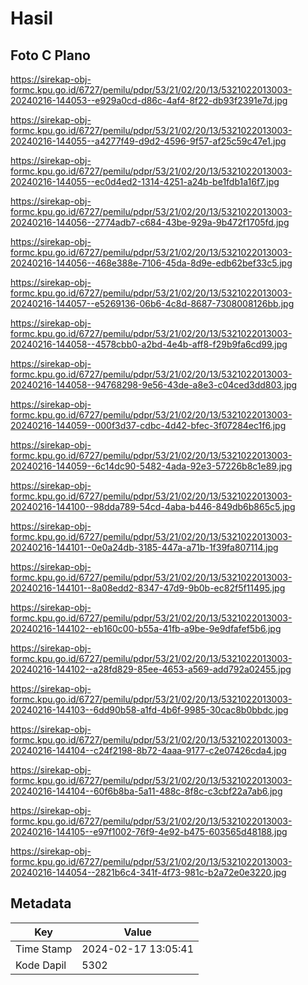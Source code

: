 # Hasil

## Foto C Plano

https://sirekap-obj-formc.kpu.go.id/6727/pemilu/pdpr/53/21/02/20/13/5321022013003-20240216-144053--e929a0cd-d86c-4af4-8f22-db93f2391e7d.jpg

https://sirekap-obj-formc.kpu.go.id/6727/pemilu/pdpr/53/21/02/20/13/5321022013003-20240216-144055--a4277f49-d9d2-4596-9f57-af25c59c47e1.jpg

https://sirekap-obj-formc.kpu.go.id/6727/pemilu/pdpr/53/21/02/20/13/5321022013003-20240216-144055--ec0d4ed2-1314-4251-a24b-be1fdb1a16f7.jpg

https://sirekap-obj-formc.kpu.go.id/6727/pemilu/pdpr/53/21/02/20/13/5321022013003-20240216-144056--2774adb7-c684-43be-929a-9b472f1705fd.jpg

https://sirekap-obj-formc.kpu.go.id/6727/pemilu/pdpr/53/21/02/20/13/5321022013003-20240216-144056--468e388e-7106-45da-8d9e-edb62bef33c5.jpg

https://sirekap-obj-formc.kpu.go.id/6727/pemilu/pdpr/53/21/02/20/13/5321022013003-20240216-144057--e5269136-06b6-4c8d-8687-7308008126bb.jpg

https://sirekap-obj-formc.kpu.go.id/6727/pemilu/pdpr/53/21/02/20/13/5321022013003-20240216-144058--4578cbb0-a2bd-4e4b-aff8-f29b9fa6cd99.jpg

https://sirekap-obj-formc.kpu.go.id/6727/pemilu/pdpr/53/21/02/20/13/5321022013003-20240216-144058--94768298-9e56-43de-a8e3-c04ced3dd803.jpg

https://sirekap-obj-formc.kpu.go.id/6727/pemilu/pdpr/53/21/02/20/13/5321022013003-20240216-144059--000f3d37-cdbc-4d42-bfec-3f07284ec1f6.jpg

https://sirekap-obj-formc.kpu.go.id/6727/pemilu/pdpr/53/21/02/20/13/5321022013003-20240216-144059--6c14dc90-5482-4ada-92e3-57226b8c1e89.jpg

https://sirekap-obj-formc.kpu.go.id/6727/pemilu/pdpr/53/21/02/20/13/5321022013003-20240216-144100--98dda789-54cd-4aba-b446-849db6b865c5.jpg

https://sirekap-obj-formc.kpu.go.id/6727/pemilu/pdpr/53/21/02/20/13/5321022013003-20240216-144101--0e0a24db-3185-447a-a71b-1f39fa807114.jpg

https://sirekap-obj-formc.kpu.go.id/6727/pemilu/pdpr/53/21/02/20/13/5321022013003-20240216-144101--8a08edd2-8347-47d9-9b0b-ec82f5f11495.jpg

https://sirekap-obj-formc.kpu.go.id/6727/pemilu/pdpr/53/21/02/20/13/5321022013003-20240216-144102--eb160c00-b55a-41fb-a9be-9e9dfafef5b6.jpg

https://sirekap-obj-formc.kpu.go.id/6727/pemilu/pdpr/53/21/02/20/13/5321022013003-20240216-144102--a28fd829-85ee-4653-a569-add792a02455.jpg

https://sirekap-obj-formc.kpu.go.id/6727/pemilu/pdpr/53/21/02/20/13/5321022013003-20240216-144103--6dd90b58-a1fd-4b6f-9985-30cac8b0bbdc.jpg

https://sirekap-obj-formc.kpu.go.id/6727/pemilu/pdpr/53/21/02/20/13/5321022013003-20240216-144104--c24f2198-8b72-4aaa-9177-c2e07426cda4.jpg

https://sirekap-obj-formc.kpu.go.id/6727/pemilu/pdpr/53/21/02/20/13/5321022013003-20240216-144104--60f6b8ba-5a11-488c-8f8c-c3cbf22a7ab6.jpg

https://sirekap-obj-formc.kpu.go.id/6727/pemilu/pdpr/53/21/02/20/13/5321022013003-20240216-144105--e97f1002-76f9-4e92-b475-603565d48188.jpg

https://sirekap-obj-formc.kpu.go.id/6727/pemilu/pdpr/53/21/02/20/13/5321022013003-20240216-144054--2821b6c4-341f-4f73-981c-b2a72e0e3220.jpg


## Metadata

| Key        | Value               |
| ---------- | ------------------- |
| Time Stamp | 2024-02-17 13:05:41 |
| Kode Dapil | 5302                |



